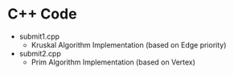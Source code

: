C++ Code
==========================================================================================
* submit1.cpp
    * Kruskal Algorithm Implementation (based on Edge priority)
* submit2.cpp
    * Prim Algorithm Implementation (based on Vertex)
